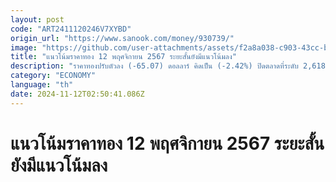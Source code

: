 ```yaml
---
layout: post
code: "ART2411120246V7XYBD"
origin_url: "https://www.sanook.com/money/930739/"
image: "https://github.com/user-attachments/assets/f2a8a038-c903-43cc-bacb-2cb1f2296be0"
title: "แนวโน้มราคาทอง 12 พฤศจิกายน 2567 ระยะสั้นยังมีแนวโน้มลง"
description: "ราคาทองปรับตัวลง (-65.07) ดอลลาร์ คิดเป็น (-2.42%) ปิดตลาดที่ระดับ 2,618 ดอลลาร์ คืนนี้สหรัฐไม่มีการเปิดเผยตัวเลขเศรษฐกิจที่สำคัญ แต่ติดตามการแถลงของประธานเฟดสาขาริชมอนด์ คาดว่าราคาทองคำมีแนวโน้มปรับตัวลงต่อในระยะสั้น"
category: "ECONOMY"
language: "th"
date: 2024-11-12T02:50:41.086Z
---
```


# แนวโน้มราคาทอง 12 พฤศจิกายน 2567 ระยะสั้นยังมีแนวโน้มลง